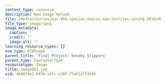 ```yaml
---
content_type: resource
description: New image Upload
file: /media/courses/mas-962-special-topics-new-textiles-spring-2010/469074a2843b1dfcc30f77e5227f3509_image002.jpg
file_type: image/jpeg
image_metadata:
  caption: ''
  credit: ''
  image-alt: ''
learning_resource_types: []
ocw_type: OCWImage
parent_title: 'Final Project: Sneaky Slippers'
parent_type: CourseSection
resourcetype: Image
title: image002.jpg
uid: 469074a2-843b-1dfc-c30f-77e5227f3509
---
```

